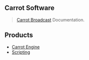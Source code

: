 ## Carrot Software

> [Carrot Broadcast](https://www.carrot.software/eng/) Documentation.

## Products

- [Carrot Engine](https://carrotsoftware.github.io/docs/)
- [Scripting](https://carrotsoftware.github.io/scripting/)